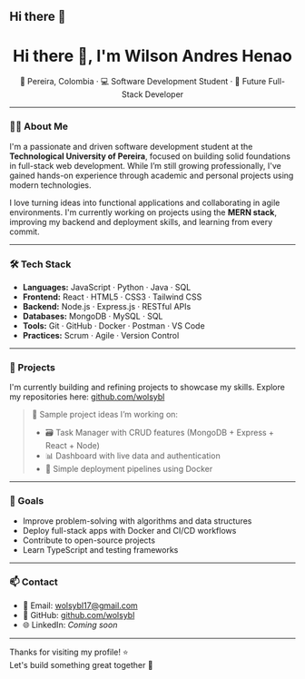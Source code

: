## Hi there 👋

<!--
**wolsybl/wolsybl** is a ✨ _special_ ✨ repository because its `README.md` (this file) appears on your GitHub profile.

Here are some ideas to get you started:

- 🔭 I’m currently working on ...
- 🌱 I’m currently learning ...
- 👯 I’m looking to collaborate on ...
- 🤔 I’m looking for help with ...
- 💬 Ask me about ...
- 📫 How to reach me: ...
- 😄 Pronouns: ...
- ⚡ Fun fact: ...
-->
<h1 align="center">Hi there 👋, I'm Wilson Andres Henao</h1>
<p align="center">
  📍 Pereira, Colombia · 💻 Software Development Student · 🌱 Future Full-Stack Developer
</p>

---

### 👨‍💻 About Me

I'm a passionate and driven software development student at the **Technological University of Pereira**, focused on building solid foundations in full-stack web development. While I’m still growing professionally, I've gained hands-on experience through academic and personal projects using modern technologies.

I love turning ideas into functional applications and collaborating in agile environments. I'm currently working on projects using the **MERN stack**, improving my backend and deployment skills, and learning from every commit.

---

### 🛠️ Tech Stack

- **Languages:** JavaScript · Python · Java · SQL  
- **Frontend:** React · HTML5 · CSS3 · Tailwind CSS  
- **Backend:** Node.js · Express.js · RESTful APIs  
- **Databases:** MongoDB · MySQL · SQL  
- **Tools:** Git · GitHub · Docker · Postman · VS Code  
- **Practices:** Scrum · Agile · Version Control  

---

### 📌 Projects

I'm currently building and refining projects to showcase my skills.
Explore my repositories here: [github.com/wolsybl](https://github.com/wolsybl)

> 🔧 Sample project ideas I’m working on:
> - 🗃️ Task Manager with CRUD features (MongoDB + Express + React + Node)
> - 📊 Dashboard with live data and authentication
> - 🚀 Simple deployment pipelines using Docker

---

### 🎯 Goals

- Improve problem-solving with algorithms and data structures  
- Deploy full-stack apps with Docker and CI/CD workflows  
- Contribute to open-source projects  
- Learn TypeScript and testing frameworks

---

### 📫 Contact

- 📧 Email: [wolsybl17@gmail.com](mailto:wolsybl17@gmail.com)  
- 🔗 GitHub: [github.com/wolsybl](https://github.com/wolsybl)  
- 🌐 LinkedIn: *Coming soon*

---

Thanks for visiting my profile! ⭐  
Let's build something great together 🚀
